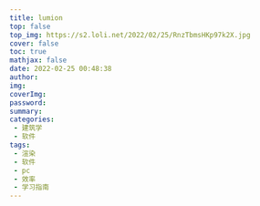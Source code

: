 ```yaml
---
title: lumion
top: false
top_img: https://s2.loli.net/2022/02/25/RnzTbmsHKp97k2X.jpg
cover: false
toc: true
mathjax: false
date: 2022-02-25 00:48:38
author:
img:
coverImg:
password:
summary:
categories:
 - 建筑学
 - 软件
tags:
 - 渲染
 - 软件
 - pc
 - 效率
 - 学习指南
---
```


